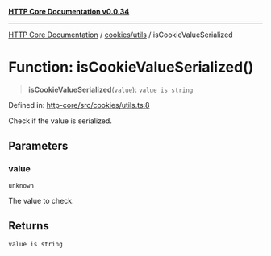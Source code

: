 [**HTTP Core Documentation v0.0.34**](../../../README.md)

***

[HTTP Core Documentation](../../../modules.md) / [cookies/utils](../README.md) / isCookieValueSerialized

# Function: isCookieValueSerialized()

> **isCookieValueSerialized**(`value`): `value is string`

Defined in: [http-core/src/cookies/utils.ts:8](https://github.com/stonemjs/http-core/blob/eaa01dbfed8a1d56fab239821e27802dd54ab017/src/cookies/utils.ts#L8)

Check if the value is serialized.

## Parameters

### value

`unknown`

The value to check.

## Returns

`value is string`
